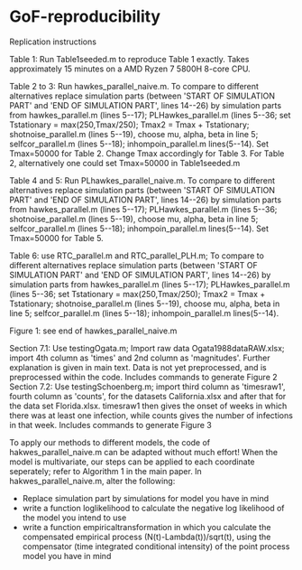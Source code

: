# GoF-reproducibility


Replication instructions

Table 1: Run Table1seeded.m to reproduce Table 1 exactly. Takes approximately 15 minutes on a AMD Ryzen 7 5800H 8-core CPU.

Table 2 to 3: Run hawkes_parallel_naive.m. To compare to different alternatives replace simulation parts (between 'START OF SIMULATION PART' and 'END OF SIMULATION PART', lines 14--26) by simulation parts from 
	hawkes_parallel.m (lines 5--17);
	PLHawkes_parallel.m (lines 5--36; set Tstationary = max(250,Tmax/250); Tmax2 = Tmax + Tstationary;
	shotnoise_parallel.m (lines 5--19), choose mu, alpha, beta in line 5; 
	selfcor_parallel.m (lines 5--18); 
	inhompoin_parallel.m lines(5--14). 
Set Tmax=50000 for Table 2. Change Tmax accordingly for Table 3.
For Table 2, alternatively one could set Tmax=50000 in Table1seeded.m

Table 4 and 5: Run PLhawkes_parallel_naive.m. To compare to different alternatives replace simulation parts (between 'START OF SIMULATION PART' and 'END OF SIMULATION PART', lines 14--26) by simulation parts from 
	hawkes_parallel.m (lines 5--17);
	PLHawkes_parallel.m (lines 5--36; 
	shotnoise_parallel.m (lines 5--19), choose mu, alpha, beta in line 5; 
	selfcor_parallel.m (lines 5--18); 
	inhompoin_parallel.m lines(5--14). 
Set Tmax=50000 for Table 5. 

Table 6: use RTC_parallel.m and RTC_parallel_PLH.m; To compare to different alternatives replace simulation parts (between 'START OF SIMULATION PART' and 'END OF SIMULATION PART', lines 14--26) by simulation parts from 
	hawkes_parallel.m (lines 5--17);
	PLHawkes_parallel.m (lines 5--36; set Tstationary = max(250,Tmax/250); Tmax2 = Tmax + Tstationary;
	shotnoise_parallel.m (lines 5--19), choose mu, alpha, beta in line 5; 
	selfcor_parallel.m (lines 5--18); 
	inhompoin_parallel.m lines(5--14). 

Figure 1: see end of hawkes_parallel_naive.m


Section 7.1: Use testingOgata.m; Import raw data Ogata1988dataRAW.xlsx; import 4th column as 'times' and 2nd column as 'magnitudes'. Further explanation is given in main text. Data is not yet preprocessed, and is preprocessed within the code. 
	Includes commands to generate Figure 2
Section 7.2: Use testingSchoenberg.m; import third column as 'timesraw1', fourth column as 'counts', for the datasets California.xlsx and after that for the data set Florida.xlsx. timesraw1 then gives the onset of weeks in which there was at least one infection, while counts gives the number of infections in that week.
	Includes commands to generate Figure 3






To apply our methods to different models, the code of hakwes_parallel_naive.m can be adapted without much effort!
When the model is multivariate, our steps can be applied to each coordinate seperately; refer to Algorithm 1 in the main paper.
In hakwes_parallel_naive.m, alter the following: 
- Replace simulation part by simulations for model you have in mind
- write a function loglikelihood to calculate the negative log likelihood of the model you intend to use
- write a function empiricaltransformation in which you calculate the compensated empirical process (N(t)-Lambda(t))/sqrt(t), using the compensator (time integrated conditional intensity) of the point process model you have in mind



	
